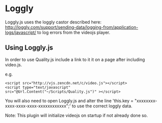 Loggly
======

Loggly.js uses the loggly castor described here: http://loggly.com/support/sending-data/logging-from/application-logs/javascript/ to log errors from the videojs player.

Using Loggly.js
----------------
In order to use Quality.js include a link to it it on a page after including video.js. 

e.g.

	<script src="http://vjs.zencdn.net/c/video.js"></script>
    <script type="text/javascript" src="@Url.Content("~/Scripts/Quality.js")" ></script>
	
You will also need to open Loggly.js and alter the line 'this.key = "xxxxxxxx-xxxx-xxxx-xxxx-xxxxxxxxxxxx";' to use the correct loggly data.

Note: This plugin will initialize videojs on startup if not already done so.
